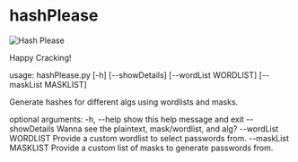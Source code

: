 # hashPlease

![Hash Please](https://i.imgflip.com/4bn8qy.jpg)

Happy Cracking!

usage: hashPlease.py [-h] [--showDetails] [--wordList WORDLIST]
                     [--maskList MASKLIST]

Generate hashes for different algs using wordlists and masks.

optional arguments:
  -h, --help           show this help message and exit
  --showDetails        Wanna see the plaintext, mask/wordlist, and alg?
  --wordList WORDLIST  Provide a custom wordlist to select passwords from.
  --maskList MASKLIST  Provide a custom list of masks to generate passwords
                       from.
